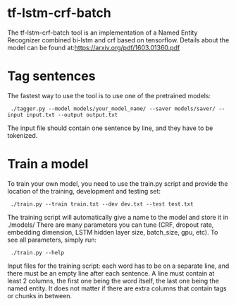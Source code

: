 # tf-lstm-crf-batch
The tf-lstm-crf-batch tool is an implementation of a Named Entity Recognizer combined bi-lstm and crf based on tensorflow. Details about the model can be found at:https://arxiv.org/pdf/1603.01360.pdf


# Tag sentences
The fastest way to use the tool is to use one of the pretrained models:

```
 ./tagger.py --model models/your_model_name/ --saver models/saver/ --input input.txt --output output.txt
```

The input file should contain one sentence by line, and they have to be tokenized.


# Train a model

To train your own model, you need to use the train.py script and provide the location of the training, development and testing set:

```
 ./train.py --train train.txt --dev dev.txt --test test.txt
```

The training script will automatically give a name to the model and store it in ./models/ There are many parameters you can tune (CRF, dropout rate, embedding dimension, LSTM hidden layer size, batch_size, gpu, etc). To see all parameters, simply run:
```
 ./train.py --help
```

Input files for the training script: each word has to be on a separate line, and there must be an empty line after each sentence. A line must contain at least 2 columns, the first one being the word itself, the last one being the named entity. It does not matter if there are extra columns that contain tags or chunks in between.
